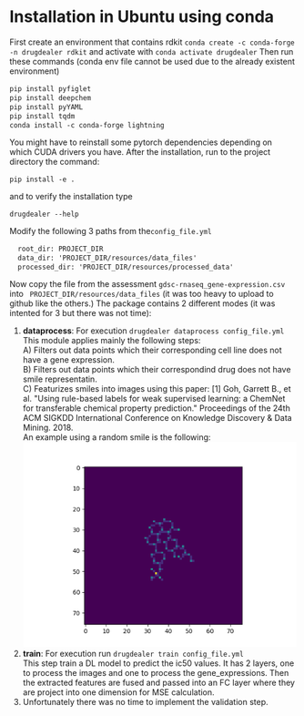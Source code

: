 # Installation in Ubuntu using conda
First create an environment that contains rdkit
`conda create -c conda-forge -n drugdealer rdkit` and activate with `conda activate drugdealer`
Then run these commands (conda env file cannot be used due to the already existent environment)
```
pip install pyfiglet
pip install deepchem 
pip install pyYAML
pip install tqdm
conda install -c conda-forge lightning
```
You might have to reinstall some pytorch dependencies depending on which CUDA drivers you have. 
After the installation, run to the project directory the command:
```
pip install -e . 
```
and to verify the installation type 
```
drugdealer --help
```
Modify the following 3 paths from the`config_file.yml` 
```
  root_dir: PROJECT_DIR
  data_dir: 'PROJECT_DIR/resources/data_files'
  processed_dir: 'PROJECT_DIR/resources/processed_data'
```
Now copy the file from the assessment `gdsc-rnaseq_gene-expression.csv` into ` PROJECT_DIR/resources/data_files` (it was too heavy to upload to github like the others.)
The package contains 2 different modes (it was intented for 3 but there was not time):
1) **dataprocess**: For execution `drugdealer dataprocess config_file.yml`
This module applies mainly the following steps: <br />
A) Filters out data points which their corresponding cell line does not have a gene expression. <br />
B) Filters out data points which their correspondind drug does not have smile representatin. <br />
C) Featurizes smiles into images using this paper: [1] Goh, Garrett B., et al. "Using rule-based labels for weak supervised
        learning: a ChemNet for transferable chemical property prediction."
        Proceedings of the 24th ACM SIGKDD International Conference on Knowledge
        Discovery & Data Mining. 2018. <br />
   An example using a random smile is the following: <br />
   ![Alt Text](resources/figures/molecular_structure.png)
2) **train**: For execution run `drugdealer train config_file.yml` <br />
This step train a DL model to predict the ic50 values. It has 2 layers, one to process the images and one to process the gene_expressions. Then the extracted features are fused and passed into an FC layer where they are project into one dimension for MSE calculation.
3) Unfortunately there was no time to implement the validation step. 

